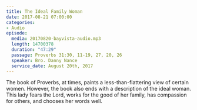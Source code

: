 ```yaml
---
title: The Ideal Family Woman
date: 2017-08-21 07:00:00
categories:
- Audio
episode:
  media: 20170820-bayvista-audio.mp3
  length: 14700378
  duration: "47:29"
  passage: Proverbs 31:30, 11-19, 27, 20, 26
  speaker: Bro. Danny Nance
  service_date: August 20th, 2017
---
```

The book of Proverbs, at times, paints a less-than-flattering view of certain women. However, the book also ends with a description of the ideal woman. This lady fears the Lord, works for the good of her family, has compassion for others, and chooses her words well.